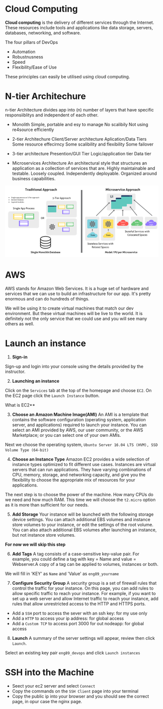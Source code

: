 # Cloud Computing 
**Cloud computing** is the delivery of different services through the Internet. These resources include tools and applications like data storage, servers, databases, networking, and software. 

The four pillars of DevOps
- Automation 
- Robustnusness
- Speed 
- Flexibility/Ease of Use

These principles can easily be utilised using cloud computing. 

# N-tier Architechure
n-tier Architecture divides app into (n) number of layers that have specific responsiiblitys and independent of each other.

- Monolith 
Simple, portable and esy to manage
No scalibily 
Not using re4source efficiently 

- 2-tier Architechure 
Client/Server architecture
Aplication/Data Tiers 
Some resource effecirncy 
Some scalibility and flexibility
Some failover 

- 3-tier architecture
Presention/GUI Tier
Logic/application tier
Data tier

- Microservices Architecture 
An architectural style that structures an application as a collection of services that are. Highly maintainable and testable. Loosely coupled. Independently deployable. Organized around business capabilities.

![Diagram](img/5.png)

# AWS
AWS stands for Amazon Web Services. It is a huge set of hardware and services that we can use to build an infrastructure for our app. It's pretty enormous and can do hundreds of things.

We will be using it to create virtual machines that match our dev environment. But these virtual machines will be live to the world. It is definitely not the only service that we could use and you will see many others as well.

# Launch an instance

1. **Sign-in**

Sign-up and login into your console using the details provided by the instructor. 

2. **Launching an instance**

Click on the `Services` tab at the top of the homepage and choose `EC2`. On the EC2 page click the `Launch Instance` button.

What is EC2**

3. **Choose an Amazon Machine Image(AMI)**
An AMI is a template that contains the software configuration (operating system, application server, and applications) required to launch your instance. You can select an AMI provided by AWS, our user community, or the AWS Marketplace; or you can select one of your own AMIs.
 
Next we choose the operating system, `Ubuntu Server 16.04 LTS (HVM), SSD Volume Type (64-bit)`

4. **Choose an Instance Type**
Amazon EC2 provides a wide selection of instance types optimized to fit different use cases. Instances are virtual servers that can run applications. They have varying combinations of CPU, memory, storage, and networking capacity, and give you the flexibility to choose the appropriate mix of resources for your applications. 

The next step is to choose the power of the machine. How many CPUs do we need and how much RAM. This time we will choose the  `t2.micro` option as it is more than sufficient for our needs. 

5. **Add Storage**
Your instance will be launched with the following storage device settings. You can attach additional EBS volumes and instance store volumes to your instance, or edit the settings of the root volume. You can also attach additional EBS volumes after launching an instance, but not instance store volumes.

**For now we will skip this step**

6. **Add Tags**
A tag consists of a case-sensitive key-value pair. For example, you could define a tag with key = Name and value = Webserver.A copy of a tag can be applied to volumes, instances or both.

We will fill in 'KEY' as `Name` and 'Value' as `eng89_yourname`

7. **Configure Security Group**
A security group is a set of firewall rules that control the traffic for your instance. On this page, you can add rules to allow specific traffic to reach your instance. For example, if you want to set up a web server and allow Internet traffic to reach your instance, add rules that allow unrestricted access to the HTTP and HTTPS ports.

- Add a `SSH` port to access the sever with an ssh key: for my use only 
- Add a `HTTP` to access your ip address: for global access
- Add a `Custom TCP` to access port 3000 for out nodeapp: for global access

8.  **Launch**
A summary of the server settings will appear, review then click `Launch`.

Select an existing key pair `eng89_devops` and click `Launch instances`

# SSH into the Machine 

- Seect your ec2 server and select `Connect` 
- Copy the commands on the `SSH Client` page into your terminal 
- Copy the public ip into your browser and you should see the correct page, in opur case the nginx page. 

